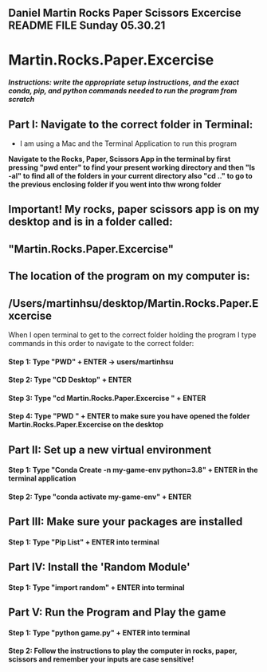 
## Daniel Martin Rocks Paper Scissors Excercise README FILE Sunday 05.30.21
# Martin.Rocks.Paper.Excercise

##### Instructions: write the appropriate setup instructions, and the exact conda, pip, and python commands needed to run the program from scratch


## Part I: Navigate to the correct folder in Terminal:

* I am using a Mac and the Terminal Application to run this program 

**Navigate to the Rocks, Paper, Scissors App in the terminal by first pressing "pwd enter" to find your present working directory and then "ls -al" to find all of the folders in your current directory also "cd .." to go to the previous enclosing folder if you went into thw wrong folder**

## Important! My rocks, paper scissors app is on my desktop and is in a folder called: 
## "Martin.Rocks.Paper.Excercise" 


## The location of the program on my computer is:   
## /Users/martinhsu/desktop/Martin.Rocks.Paper.Excercise


When I open terminal to get to the correct folder holding the program I type commands in this order to navigate to the correct folder:

#### Step 1: Type "PWD" + ENTER -> users/martinhsu
#### Step 2: Type "CD Desktop" + ENTER 
#### Step 3: Type "cd Martin.Rocks.Paper.Excercise " + ENTER
#### Step 4: Type "PWD " + ENTER to make sure you have opened the folder Martin.Rocks.Paper.Excercise on the desktop

## Part II: Set up a new virtual environment
#### Step 1: Type "Conda Create -n my-game-env python=3.8" + ENTER in the terminal application
#### Step 2: Type "conda activate my-game-env" + ENTER 

## Part III: Make sure your packages are installed
#### Step 1: Type "Pip List" + ENTER into terminal

## Part IV: Install the 'Random Module'
#### Step 1: Type "import random" + ENTER into terminal

## Part V: Run the Program and Play the game
#### Step 1: Type "python game.py" + ENTER into terminal
#### Step 2: Follow the instructions to play the computer in rocks, paper, scissors and remember your inputs are case sensitive!